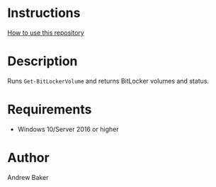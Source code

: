 # Instructions
[How to use this repository](../../README.md)

# Description

Runs `Get-BitLockerVolume` and returns BitLocker volumes and status. 

# Requirements

* Windows 10/Server 2016 or higher

# Author
Andrew Baker